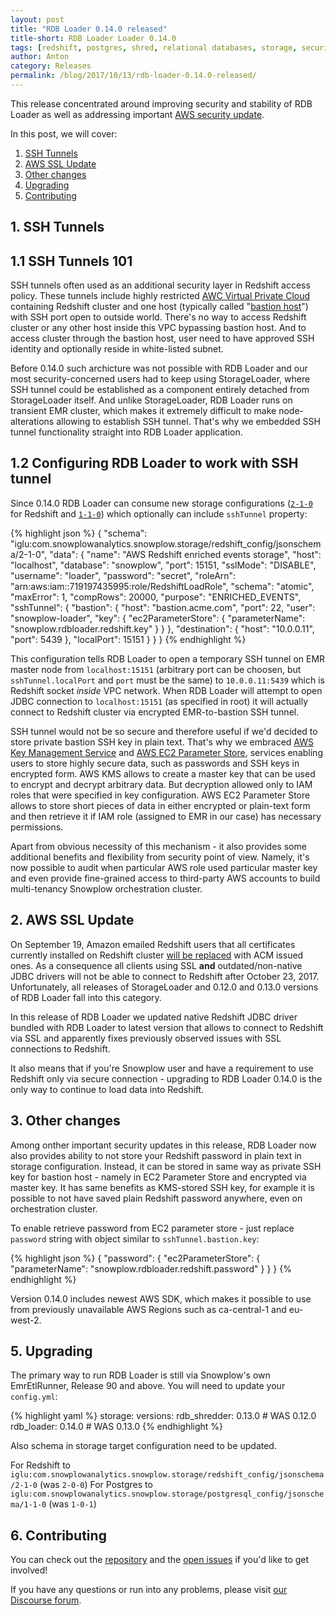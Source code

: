 ```yaml
---
layout: post
title: "RDB Loader 0.14.0 released"
title-short: RDB Loader Loader 0.14.0
tags: [redshift, postgres, shred, relational databases, storage, security]
author: Anton
category: Releases
permalink: /blog/2017/10/13/rdb-loader-0.14.0-released/
---
```


This release concentrated around improving security and stability of RDB Loader as well as addressing important [AWS security update][aws-ssl-update].

<!--more-->

In this post, we will cover:

1. [SSH Tunnels](/blog/2017/10/13/rdb-loader-0.14.0-released/#ssh-tunnel)
4. [AWS SSL Update](/blog/2017/10/13/rdb-loader-0.14.0-released/#ssl-update)
5. [Other changes](/blog/2017/10/13/rdb-loader-0.14.0-released/#other)
5. [Upgrading](/blog/2017/10/13/rdb-loader-0.14.0-released/#ssh-tunnel)
6. [Contributing](/blog/2017/10/13/rdb-loader-0.14.0-released/#ssh-tunnel)

<h2 id="ssh-tunnel">1. SSH Tunnels</h2>

<h2 id="ssh-tunnel-intro">1.1 SSH Tunnels 101</h2>

SSH tunnels often used as an additional security layer in Redshift access policy.
These tunnels include highly restricted [AWC Virtual Private Cloud][aws-vpc] containing Redshift cluster and one host (typically called "[bastion host][bastion-article]") with SSH port open to outside world.
There's no way to access Redshift cluster or any other host inside this VPC bypassing bastion host. 
And to access cluster through the bastion host, user need to have approved SSH identity and optionally reside in white-listed subnet.

Before 0.14.0 such archicture was not possible with RDB Loader and our most security-concerned users had to keep using StorageLoader, where SSH tunnel could be established as a component entirely detached from StorageLoader itself.
And unlike StorageLoader, RDB Loader runs on transient EMR cluster, which makes it extremely difficult to make node-alterations allowing to establish SSH tunnel.
That's why we embedded SSH tunnel functionality straight into RDB Loader application.

<h2 id="configuring-rdb">1.2 Configuring RDB Loader to work with SSH tunnel</h2>

Since 0.14.0 RDB Loader can consume new storage configurations ([`2-1-0`][new-redshift-config] for Redshift and [`1-1-0`][new-postgres-config]) which optionally can include `sshTunnel` property:

{% highlight json %}
{
    "schema": "iglu:com.snowplowanalytics.snowplow.storage/redshift_config/jsonschema/2-1-0",
    "data": {
        "name": "AWS Redshift enriched events storage",
        "host": "localhost",
        "database": "snowplow",
        "port": 15151,
        "sslMode": "DISABLE",
        "username": "loader",
        "password": "secret",
        "roleArn": "arn:aws:iam::719197435995:role/RedshiftLoadRole",
        "schema": "atomic",
        "maxError": 1,
        "compRows": 20000,
        "purpose": "ENRICHED_EVENTS",
        "sshTunnel": {
            "bastion": {
                "host": "bastion.acme.com",
                "port": 22,
                "user": "snowplow-loader",
                "key": {
                     "ec2ParameterStore": {
                         "parameterName": "snowplow.rdbloader.redshift.key"
                     }
                }
            },
            "destination": {
                "host": "10.0.0.11",
                "port": 5439
            },
            "localPort": 15151
        }
    }
}
{% endhighlight %}

This configuration tells RDB Loader to open a temporary SSH tunnel on EMR master node from `localhost:15151` (arbitrary port can be choosen, but `sshTunnel.localPort` and `port` must be the same) to `10.0.0.11:5439` which is Redshift socket *inside* VPC network.
When RDB Loader will attempt to open JDBC connection to `localhost:15151` (as specified in root) it will actually connect to Redshift cluster via encrypted EMR-to-bastion SSH tunnel.

SSH tunnel would not be so secure and therefore useful if we'd decided to store private bastion SSH key in plain text.
That's why we embraced [AWS Key Management Service][aws-kms] and [AWS EC2 Parameter Store][aws-parameter-store], services enabling users to store highly secure data, such as passwords and SSH keys in encrypted form.
AWS KMS allows to create a master key that can be used to encrypt and decrypt arbitrary data. 
But decryption allowed only to IAM roles that were specified in key configuration.
AWS EC2 Parameter Store allows to store short pieces of data in either encrypted or plain-text form and then retrieve it if IAM role (assigned to EMR in our case) has necessary permissions.

Apart from obvious necessity of this mechanism - it also provides some additional benefits and flexibility from security point of view.
Namely, it's now possible to audit when particular AWS role used particular master key and even provide fine-grained access to third-party AWS accounts to build multi-tenancy Snowplow orchestration cluster.


<h2 id="ssl-update">2. AWS SSL Update</h2>

On September 19, Amazon emailed Redshift users that all certificates currently installed on Redshift cluster [will be replaced][aws-ssl-update] with ACM issued ones.
As a consequence all clients using SSL **and** outdated/non-native JDBC drivers will not be able to connect to Redshift after October 23, 2017.
Unfortunately, all releases of StorageLoader and 0.12.0 and 0.13.0 versions of RDB Loader fall into this category.

In this release of RDB Loader we updated native Redshift JDBC driver bundled with RDB Loader to latest version that allows to connect to Redshift via SSL and apparently fixes previously observed issues with SSL connections to Redshift.

It also means that if you're Snowplow user and have a requirement to use Redshift only via secure connection - upgrading to RDB Loader 0.14.0 is the only way to continue to load data into Redshift.

<h2 id="other">3. Other changes</h2>

Among onther important security updates in this release, RDB Loader now also provides ability to not store your Redshift password in plain text in storage configuration.
Instead, it can be stored in same way as private SSH key for bastion host - namely in EC2 Parameter Store and encrypted via master key.
It has same benefits as KMS-stored SSH key, for example it is possible to not have saved plain Redshift password anywhere, even on orchestration cluster.

To enable retrieve password from EC2 parameter store - just replace `password` string with object similar to `sshTunnel.bastion.key`: 

{% highlight json %}
{
    "password": {
        "ec2ParameterStore": {
            "parameterName": "snowplow.rdbloader.redshift.password"
        }
    }
}
{% endhighlight %}


Version 0.14.0 includes newest AWS SDK, which makes it possible to use from previously unavailable AWS Regions such as ca-central-1 and eu-west-2.

<h2 id="upgrading">5. Upgrading</h2>

The primary way to run RDB Loader is still via Snowplow's own EmrEtlRunner, Release 90 and above. You will need to update your `config.yml`:

{% highlight yaml %}
storage:
  versions:
    rdb_shredder: 0.13.0      # WAS 0.12.0
    rdb_loader: 0.14.0        # WAS 0.13.0
{% endhighlight %}

Also schema in storage target configuration need to be updated.

For Redshift to `iglu:com.snowplowanalytics.snowplow.storage/redshift_config/jsonschema/2-1-0` (was `2-0-0`)
For Postgres to `iglu:com.snowplowanalytics.snowplow.storage/postgresql_config/jsonschema/1-1-0` (was `1-0-1`)

<h2 id="contributing">6. Contributing</h2>

You can check out the [repository][repo] and the [open issues](https://github.com/snowplow/snowplow-rdb-loader/issues?utf8=✓&q=is%3Aissue%20is%3Aopen%20) if you'd like to get involved!

If you have any questions or run into any problems, please visit [our Discourse forum][discourse].

[repo]: https://github.com/snowplow/snowplow-rdb-loader
[release-0140]: https://github.com/snowplow/snowplow-rdb-loader/releases/tag/0.14.0

[discourse]: http://discourse.snowplowanalytics.com/

[aws-ssl-update]: https://docs.aws.amazon.com/redshift/latest/mgmt/connecting-transitioning-to-acm-certs.html
[bastion-article]: https://en.wikipedia.org/wiki/Bastion_host

[new-postgres-config]: https://github.com/snowplow/iglu-central/tree/master/schemas/com.snowplowanalytics.snowplow.storage/postgresql_config/jsonschema/1-1-0
[new-redshift-config]: https://github.com/snowplow/iglu-central/tree/master/schemas/com.snowplowanalytics.snowplow.storage/redshift_config/jsonschema/2-1-0

[aws-kms]: https://aws.amazon.com/kms/
[aws-parameter-store]: https://aws.amazon.com/ec2/systems-manager/parameter-store/
[aws-vpc]: https://aws.amazon.com/vpc/
